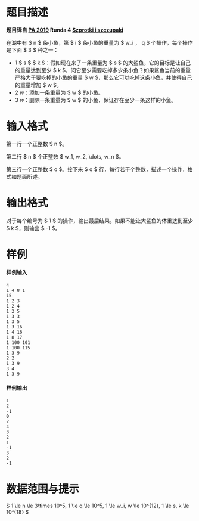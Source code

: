 
# 题目描述

**题目译自 [PA 2019](https://sio2.mimuw.edu.pl/c/pa-2019-1/dashboard/) Runda 4 [Szprotki i szczupaki](https://sio2.mimuw.edu.pl/c/pa-2019-1/p/sis/)**

在湖中有 $ n $ 条小鱼，第 $ i $ 条小鱼的重量为 $ w_i $，$ q $ 个操作，每个操作是下面 $ 3 $ 种之一：

+ $1$ $ s $ $ k $：假如现在来了一条重量为 $ s $ 的大鲨鱼，它的目标是让自己的重量达到至少 $ k $，问它至少需要吃掉多少条小鱼？如果鲨鱼当前的重量严格大于要吃掉的小鱼的重量 $ w $，那么它可以吃掉这条小鱼，并使得自己的重量增加 $ w $。
+ $2$ $w$：添加一条重量为 $ w $ 的小鱼。
+ $3$ $w$：删除一条重量为 $ w $ 的小鱼，保证存在至少一条这样的小鱼。

# 输入格式

第一行一个正整数 $ n $。

第二行 $ n $ 个正整数 $ w_1, w_2, \dots, w_n $。

第三行一个正整数 $ q $。接下来 $ q $ 行，每行若干个整数，描述一个操作，格式如题面所述。

# 输出格式

对于每个编号为 $ 1 $ 的操作，输出最后结果。如果不能让大鲨鱼的体重达到至少 $ k $，则输出 $ -1 $。

# 样例

#### 样例输入
```plain
4
1 4 8 1
15
1 2 3
1 2 4
1 2 5
1 3 3
1 3 5
1 3 16
1 4 16
1 8 17
1 100 101
1 100 115
1 3 9
2 2
1 3 9
3 4
1 3 9
```
#### 样例输出
```plain
1
2
-1
0
2
4
3
2
1
-1
3
2
-1
```

# 数据范围与提示

$ 1 \le n \le 3\times 10^5, 1 \le q \le 10^5, 1 \le w_i, w \le 10^{12}, 1 \le s, k \le 10^{18} $

